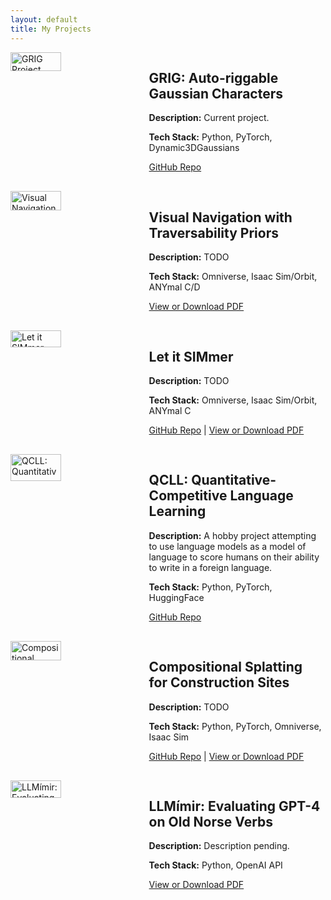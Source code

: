 ```yaml
---
layout: default
title: My Projects
---
```


<style>
.projects-container {
  display: flex;
  flex-wrap: wrap;
  justify-content: space-between;
}

.project {
  display: flex;
  margin-bottom: 30px;
  width: 100%;
}

.project img {
  width: 40%;
  margin-right: 20px;
}

.project .project-text {
  width: 55%;
}

@media (max-width: 800px) {
  .project {
    flex-direction: column;
  }

  .project img, .project .project-text {
    width: 100%;
    margin: 0;
  }
}
</style>

<div class="projects-container">

  <!-- GRIG Project -->
  <div class="project">
    <img src="path-to-image/grig-image.jpg" alt="GRIG Project">
    <div class="project-text">
      <h2>GRIG: Auto-riggable Gaussian Characters</h2>
      <p><strong>Description:</strong> Current project.</p>
      <p><strong>Tech Stack:</strong> Python, PyTorch, Dynamic3DGaussians</p>
      <a href="https://github.com/jolfss/grig">GitHub Repo</a>
    </div>
  </div>

  <!-- Visual Navigation Project -->
  <div class="project">
    <img src="path-to-image/visual-navigation-image.jpg" alt="Visual Navigation with Traversability Priors">
    <div class="project-text">
      <h2>Visual Navigation with Traversability Priors</h2>
      <p><strong>Description:</strong> TODO</p>
      <p><strong>Tech Stack:</strong> Omniverse, Isaac Sim/Orbit, ANYmal C/D</p>
      <a href="files/VisualNavTravPriors.pdf">View or Download PDF</a>
    </div>
  </div>

  <!-- Let it SIMmer Project -->
  <div class="project">
    <img src="path-to-image/let-it-simmer-image.jpg" alt="Let it SIMmer">
    <div class="project-text">
      <h2>Let it SIMmer</h2>
      <p><strong>Description:</strong> TODO</p>
      <p><strong>Tech Stack:</strong> Omniverse, Isaac Sim/Orbit, ANYmal C</p>
      <a href="https://github.com/jolfss/qcll">GitHub Repo</a> | <a href="files/LetItSIMmer.pdf">View or Download PDF</a>
    </div>
  </div>

  <!-- QCLL Project -->
  <div class="project">
    <img src="path-to-image/qcll-image.jpg" alt="QCLL: Quantitative-Competitive Language Learning">
    <div class="project-text">
      <h2>QCLL: Quantitative-Competitive Language Learning</h2>
      <p><strong>Description:</strong> A hobby project attempting to use language models as a model of language to score humans on their ability to write in a foreign language.</p>
      <p><strong>Tech Stack:</strong> Python, PyTorch, HuggingFace</p>
      <a href="https://github.com/jolfss/qcll">GitHub Repo</a>
    </div>
  </div>

  <!-- Compositional Splatting Project -->
  <div class="project">
    <img src="path-to-image/compositional-splatting-image.jpg" alt="Compositional Splatting for Construction Sites">
    <div class="project-text">
      <h2>Compositional Splatting for Construction Sites</h2>
      <p><strong>Description:</strong> TODO</p>
      <p><strong>Tech Stack:</strong> Python, PyTorch, Omniverse, Isaac Sim</p>
      <a href="https://github.com/jolfss/grig">GitHub Repo</a> | <a href="files/SplatConstruction.pdf">View or Download PDF</a>
    </div>
  </div>

  <!-- LLMímir Project -->
  <div class="project">
    <img src="path-to-image/llmimir-image.jpg" alt="LLMímir: Evaluating GPT-4 on Old Norse Verbs">
    <div class="project-text">
      <h2>LLMímir: Evaluating GPT-4 on Old Norse Verbs</h2>
      <p><strong>Description:</strong> Description pending.</p>
      <p><strong>Tech Stack:</strong> Python, OpenAI API</p>
      <a href="files/LLMímir.pdf">View or Download PDF</a>
    </div>
  </div>

</div>
